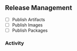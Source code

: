 ## Release Management

- [ ] Publish Artifacts
- [ ] Publish Images
- [ ] Publish Packages

### Activity

